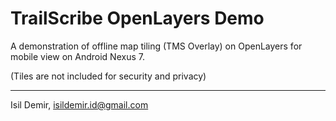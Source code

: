 TrailScribe OpenLayers Demo
===========================

A demonstration of offline map tiling (TMS Overlay) on OpenLayers for mobile view on Android Nexus 7.

(Tiles are not included for security and privacy)

----
Isil Demir, isildemir.id@gmail.com
